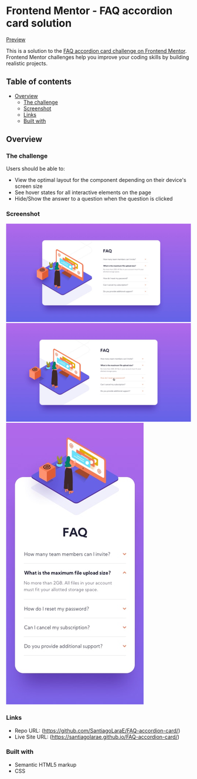 # Frontend Mentor - FAQ accordion card solution

[Preview](https://santiagolarae.github.io/FAQ-accordion-card/)

This is a solution to the [FAQ accordion card challenge on Frontend Mentor](https://www.frontendmentor.io/challenges/faq-accordion-card-XlyjD0Oam). Frontend Mentor challenges help you improve your coding skills by building realistic projects.

## Table of contents

- [Overview](#overview)
  - [The challenge](#the-challenge)
  - [Screenshot](#screenshot)
  - [Links](#links)
  - [Built with](#built-with)

## Overview

### The challenge

Users should be able to:

- View the optimal layout for the component depending on their device's screen size
- See hover states for all interactive elements on the page
- Hide/Show the answer to a question when the question is clicked

### Screenshot

![Preview](./design/desktop-design.jpg)
![Active States](./design/active-states.jpg)
![Mobile Preview](./design/mobile-design.jpg)

### Links

- Repo URL: (https://github.com/SantiagoLaraE/FAQ-accordion-card/)
- Live Site URL: (https://santiagolarae.github.io/FAQ-accordion-card/)

### Built with

- Semantic HTML5 markup
- CSS
